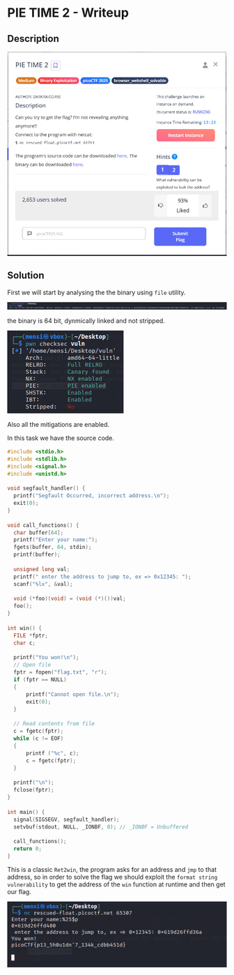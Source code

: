 # PIE TIME 2 - Writeup

## Description

![Alt text](img/1.png)

## Solution

First we will start by analysing the the binary using `file` utility.

![Alt text](img/2.png)

the binary is 64 bit, dynmically linked and not stripped.

![Alt text](img/3.png)

Also all the mitigations are enabled.

In this task we have the source code.

```C
#include <stdio.h>
#include <stdlib.h>
#include <signal.h>
#include <unistd.h>

void segfault_handler() {
  printf("Segfault Occurred, incorrect address.\n");
  exit(0);
}

void call_functions() {
  char buffer[64];
  printf("Enter your name:");
  fgets(buffer, 64, stdin);
  printf(buffer);

  unsigned long val;
  printf(" enter the address to jump to, ex => 0x12345: ");
  scanf("%lx", &val);

  void (*foo)(void) = (void (*)())val;
  foo();
}

int win() {
  FILE *fptr;
  char c;

  printf("You won!\n");
  // Open file
  fptr = fopen("flag.txt", "r");
  if (fptr == NULL)
  {
      printf("Cannot open file.\n");
      exit(0);
  }

  // Read contents from file
  c = fgetc(fptr);
  while (c != EOF)
  {
      printf ("%c", c);
      c = fgetc(fptr);
  }

  printf("\n");
  fclose(fptr);
}

int main() {
  signal(SIGSEGV, segfault_handler);
  setvbuf(stdout, NULL, _IONBF, 0); // _IONBF = Unbuffered

  call_functions();
  return 0;
}
```

This is a classic `Ret2win`, the program asks for an address and `jmp` to that address, so in order to solve the flag we should exploit the `format string vulnerability` to get the address of the `win` function at runtime and then get our flag.

![Alt text](img/4.png)
